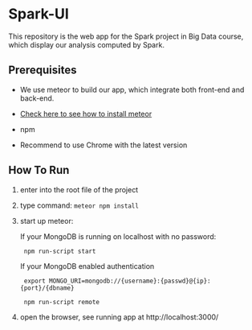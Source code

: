 # Spark-UI
This repository is the web app for the Spark project in Big Data course, which display our analysis computed by Spark.

## Prerequisites

- We use meteor to build our app, which integrate both front-end and back-end. 

- [Check here to see how to install meteor](https://www.meteor.com/install)

- npm

- Recommend to use Chrome with the latest version

## How To Run

1. enter into the root file of the project

2. type command: `meteor npm install`

3. start up meteor:

	If your MongoDB is running on localhost with no password:

		npm run-script start

	If your MongoDB enabled authentication

		export MONGO_URI=mongodb://{username}:{passwd}@{ip}:{port}/{dbname}

		npm run-script remote

4. open the browser, see running app at http://localhost:3000/



